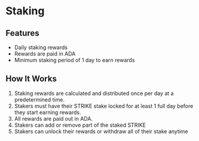 # Staking

## Features

- Daily staking rewards
- Rewards are paid in ADA
- Minimum staking period of 1 day to earn rewards

## How It Works

1. Staking rewards are calculated and distributed once per day at a predetermined time.
2. Stakers must have their STRIKE stake locked for at least 1 full day before they start earning rewards.
3. All rewards are paid out in ADA.
4. Stakers can add or remove part of the staked STRIKE
5. Stakers can unlock their rewards or withdraw all of their stake anytime
